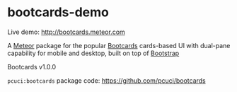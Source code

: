 bootcards-demo
==============

Live demo: http://bootcards.meteor.com 

A [Meteor](http://meteor.com) package for the popular [Bootcards](http://bootcards.org) cards-based UI with dual-pane capability for mobile and desktop, built on top of [Bootstrap](http://getbootstrap.com)

Bootcards v1.0.0

```pcuci:bootcards``` package code: https://github.com/pcuci/bootcards
